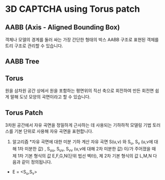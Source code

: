 # 3D CAPTCHA using Torus patch

## AABB (Axis - Aligned Bounding Box)
객체나 모델의 경계를 둘러 싸는 가장 간단한 형태의 박스
AABB 구조로 표현된 객체를 트리 구조로 관리할 수 있습니다.

## AABB Tree

## Torus
원을 삼차원 공간 상에서 원을 포함하는 평면위의 직선 축으로 회전하여 만든 회전면
쉽게 말해 도넛 모양의 곡면이라고 할 수 있습니다.

## Torus Patch
3차원 공간에서 자유 곡면을 정밀하게 근사하는 데 사용되는 기하하적 모델링 기법
토러스를 기본 단위로 사용해 자유 곡면을 표현합니다.

1. 알고리즘
   *자유 곡면에 대한 미분 기하 계산
   자유 곡면 S(u,v) 와 S<sub>u</sub>, S<sub>v</sub> (u,v에 대해 1차 미분한 값) , S<sub>uu</sub>, S<sub>uv</sub>, S<sub>vv</sub> (u,v에 대해 2차 미분한 값) 이/가 주어졌을 때 제 1차 기본 형식의 값 E,F,G,N(단위 법선 벡터), 제 2차 기본 형식의 값 L,M,N 다음과 같이 정의됩니다.
  * E = <S<sub>u</sub>,S<sub>v</sub>>

